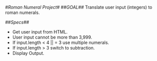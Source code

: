 #_Roman Numeral Project_#
##_GOAL_##
Translate user input (integers) to roman numerals.

##_Specs_##

* Get user input from HTML.
* User input cannot be more than 3,999.
* If input.length < 4 || = 3 use multiple numerals.
* If input.length > 3 switch to subtraction.
* Display Output.
